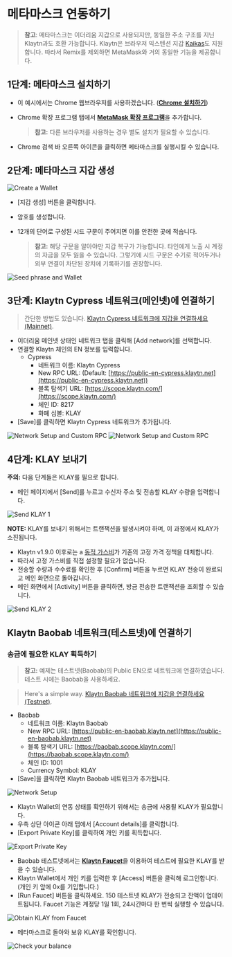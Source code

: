 # 메타마스크 연동하기

> **참고**: 메타마스크는 이더리움 지갑으로 사용되지만, 동일한 주소 구조를 지닌 Klaytn과도 호환 가능합니다. Klaytn은 브라우저 익스텐션 지갑 [Kaikas](../developer-tools/#kaikas)도 지원합니다. 따라서 Remix를 제외하면 MetaMask와 거의 동일한 기능을 제공합니다.

## 1단계: 메타마스크 설치하기 <a href="#install-metamask" id="install-metamask"></a>

* 이 예시에서는 Chrome 웹브라우저를 사용하겠습니다. ([**Chrome 설치하기**](https://www.google.com/intl/en\_us/chrome/))
*   Chrome 확장 프로그램 탭에서 [**MetaMask 확장 프로그램**](https://chrome.google.com/webstore/detail/metamask/nkbihfbeogaeaoehlefnkodbefgpgknn?hl=en)을 추가합니다.

    > **참고:** 다른 브라우저를 사용하는 경우 별도 설치가 필요할 수 있습니다.
* Chrome 검색 바 오른쪽 아이콘을 클릭하면 메타마스크를 실행시킬 수 있습니다.

## 2단계: 메타마스크 지갑 생성 <a href="#generate-a-metamask" id="generate-a-metamask"></a>

![Create a Wallet](../../bapp/tutorials/img/new-to-metamask.png)

* [지갑 생성] 버튼을 클릭합니다.
* 암호를 생성합니다.
*   12개의 단어로 구성된 시드 구문이 주어지면 이를 안전한 곳에 적습니다.

    > **참고:** 해당 구문을 알아야만 지갑 복구가 가능합니다. 타인에게 노출 시 계정의 자금을 모두 잃을 수 있습니다. 그렇기에 시드 구문은 수기로 적어두거나 외부 연결이 차단된 장치에 기록하기를 권장합니다.

![Seed phrase and Wallet](../../bapp/tutorials/img/metamask-secret-backup.png)

## 3단계: Klaytn Cypress 네트워크(메인넷)에 연결하기 <a href="#connect-to-klaytn-cypress-network-mainnet" id="connect-to-klaytn-cypress-network-mainnet"></a>

> 간단한 방법도 있습니다. [Klaytn Cypress 네트워크에 지갑을 연결하세요(Mainnet)](https://chainlist.org/chain/8217).

* 이더리움 메인넷 상태인 네트워크 탭을 클릭해 [Add network]를 선택합니다.
* 연결할 Klaytn 체인의 EN 정보를 입력합니다.
  * Cypress
    * 네트워크 이름: Klaytn Cypress
    * New RPC URL: (Default: [https://public-en-cypress.klaytn.net](https://public-en-cypress.klaytn.net))
    * 블록 탐색기 URL: [https://scope.klaytn.com/](https://scope.klaytn.com/)
    * 체인 ID: 8217
    * 화폐 심볼: KLAY
* [Save]를 클릭하면 Klaytn Cypress 네트워크가 추가됩니다.

![Network Setup and Custom RPC](../../bapp/tutorials/img/metamask-add-cypress-1.png) ![Network Setup and Custom RPC](../../bapp/tutorials/img/metamask-add-cypress-2.png)

## 4단계: KLAY 보내기 <a href="#send-klay" id="send-klay"></a>

**주의:** 다음 단계들은 KLAY를 필요로 합니다.

* 메인 페이지에서 [Send]를 누르고 수신자 주소 및 전송할 KLAY 수량을 입력합니다.

![Send KLAY 1](img/metamask-send-klay-1.png)

**NOTE:** KLAY를 보내기 위해서는 트랜잭션을 발생시켜야 하며, 이 과정에서 KLAY가 소진됩니다.

* Klaytn v1.9.0 이후로는 a [동적 가스비](https://medium.com/klaytn/dynamic-gas-fee-pricing-mechanism-1dac83d2689)가 기존의 고정 가격 정책을 대체합니다.
* 따라서 고정 가스비를 직접 설정할 필요가 없습니다.
* 전송할 수량과 수수료를 확인한 후 [Confirm] 버튼을 누르면 KLAY 전송이 완료되고 메인 화면으로 돌아갑니다.
* 메인 화면에서 [Activity] 버튼을 클릭하면, 방금 전송한 트랜잭션을 조회할 수 있습니다.

![Send KLAY 2](img/metamask-send-klay-2.png)

## Klaytn Baobab 네트워크(테스트넷)에 연결하기<a href="#connect-to-klaytn-baobab-network-testnet" id="connect-to-klaytn-baobab-network-testnet"></a>

### 송금에 필요한 KLAY 획득하기

> **참고:** 예제는 테스트넷(Baobab)의 Public EN으로 네트워크에 연결하였습니다. 테스트 시에는 Baobab을 사용하세요.

> Here's a simple way. [Klaytn Baobab 네트워크에 지갑을 연결하세요(Testnet)](https://chainlist.org/chain/1001).

* Baobab
  * 네트워크 이름: Klaytn Baobab
  * New RPC URL: [https://public-en-baobab.klaytn.net](https://public-en-baobab.klaytn.net)
  * 블록 탐색기 URL: [https://baobab.scope.klaytn.com/](https://baobab.scope.klaytn.com/)
  * 체인 ID: 1001
  * Currency Symbol: KLAY
* [Save]을 클릭하면 Klaytn Baobab 네트워크가 추가됩니다.

![Network Setup](img/connect-testnet-1.png)

* Klaytn Wallet의 연동 상태를 확인하기 위해서는 송금에 사용될 KLAY가 필요합니다.
* 우측 상단 아이콘 아래 탭에서 [Account details]를 클릭합니다.
* [Export Private Key]를 클릭하여 개인 키를 획득합니다.

![Export Private Key](img/connect-testnet-2.png)

* Baobab 테스트넷에서는 [**Klaytn Faucet**](https://baobab.wallet.klaytn.foundation/access?next=faucet)을 이용하여 테스트에 필요한 KLAY를 받을 수 있습니다.
* Klaytn Wallet에서 개인 키를 입력한 후 [Access] 버튼을 클릭해 로그인합니다. (개인 키 앞에 0x를 기입합니다.)
* [Run Faucet] 버튼을 클릭하세요. 150 테스트넷 KLAY가 전송되고 잔액이 업데이트됩니다. Faucet 기능은 계정당 1일 1회, 24시간마다 한 번씩 실행할 수 있습니다.

![Obtain KLAY from Faucet](img/connect-testnet-3.png)

* 메타마스크로 돌아와 보유 KLAY를 확인합니다.

![Check your balance](img/connect-testnet-4.png)
